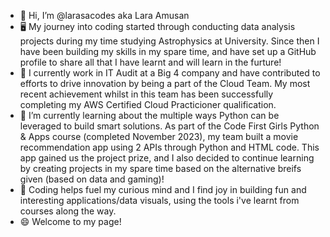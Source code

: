 - 👋 Hi, I’m @larasacodes aka Lara Amusan
- :desktop_computer: My journey into coding started through conducting data analysis projects during my time studying Astrophysics at University. Since then I have been building my skills in my spare time, and have set up a GitHub profile to share all that I have learnt and will learn in the furture!
- :briefcase: I currently work in IT Audit at a Big 4 company and have contributed to efforts to drive innovation by being a part of the Cloud Team. My most recent achievement whilst in this team has been successfully completing my AWS Certified Cloud Practicioner qualification.
- 🌱 I’m currently learning about the multiple ways Python can be leveraged to build smart solutions. As part of the Code First Girls Python & Apps course (completed November 2023), my team built a movie recommendation app using 2 APIs through Python and HTML code. This app gained us the project prize, and I also decided to continue learning by creating projects in my spare time based on the alternative breifs given (based on data and gaming)!
- 🚀 Coding helps fuel my curious mind and I find joy in building fun and interesting applications/data visuals, using the tools i've learnt from courses along the way. 
- 😄 Welcome to my page!

<!---
larasacodes/larasacodes is a ✨ special ✨ repository because its `README.md` (this file) appears on your GitHub profile.
You can click the Preview link to take a look at your changes.
--->
